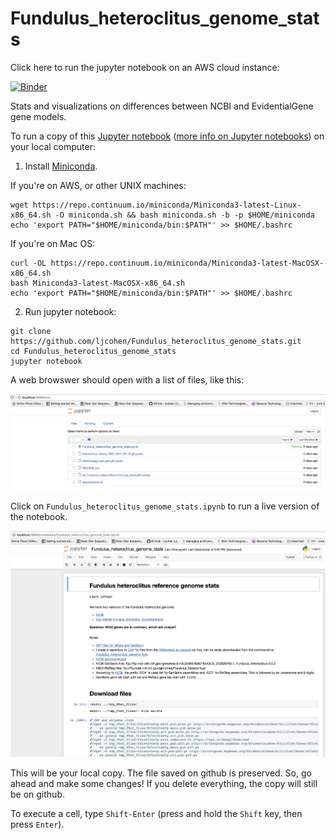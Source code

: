 # Fundulus_heteroclitus_genome_stats

Click here to run the jupyter notebook on an AWS cloud instance:

[![Binder](https://mybinder.org/badge.svg)](https://mybinder.org/v2/gh/ljcohen/Fundulus_heteroclitus_genome_stats/master)

Stats and visualizations on differences between NCBI and EvidentialGene gene models.

To run a copy of this [Jupyter notebook](http://jupyter.readthedocs.io/en/latest/install.html)
([more info on Jupyter notebooks](http://angus.readthedocs.io/en/2017/Jupyter-Notebook-Notes.html)) on your local computer:

1. Install [Miniconda](https://conda.io/miniconda.html).

If you're on AWS, or other UNIX machines:
```
wget https://repo.continuum.io/miniconda/Miniconda3-latest-Linux-x86_64.sh -O miniconda.sh && bash miniconda.sh -b -p $HOME/miniconda
echo 'export PATH="$HOME/miniconda/bin:$PATH"' >> $HOME/.bashrc
```

If you're on Mac OS:
```
curl -OL https://repo.continuum.io/miniconda/Miniconda3-latest-MacOSX-x86_64.sh
bash Miniconda3-latest-MacOSX-x86_64.sh
echo 'export PATH="$HOME/miniconda/bin:$PATH"' >> $HOME/.bashrc
```

2. Run jupyter notebook:

```
git clone https://github.com/ljcohen/Fundulus_heteroclitus_genome_stats.git
cd Fundulus_heteroclitus_genome_stats
jupyter notebook
```

A web browswer should open with a list of files, like this:

![](jupyter_files_screenshot.png)

Click on `Fundulus_heteroclitus_genome_stats.ipynb` to run a live version of the notebook.

![](jupyter_screenshot.png)

This will be your local copy. The file saved on github is preserved. So, go ahead and make some changes! If you delete everything, the copy will still be on github.

To execute a cell, type `Shift-Enter` (press and hold the `Shift` key, then press `Enter`).
